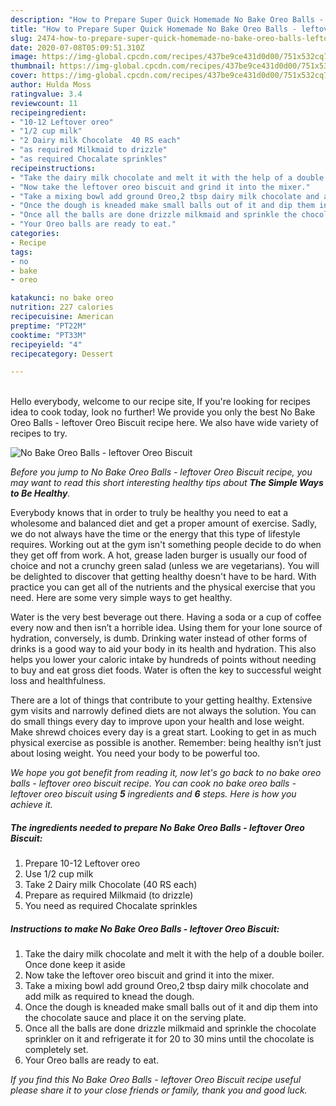 ```yaml
---
description: "How to Prepare Super Quick Homemade No Bake Oreo Balls - leftover Oreo Biscuit"
title: "How to Prepare Super Quick Homemade No Bake Oreo Balls - leftover Oreo Biscuit"
slug: 2474-how-to-prepare-super-quick-homemade-no-bake-oreo-balls-leftover-oreo-biscuit
date: 2020-07-08T05:09:51.310Z
image: https://img-global.cpcdn.com/recipes/437be9ce431d0d00/751x532cq70/no-bake-oreo-balls-leftover-oreo-biscuit-recipe-main-photo.jpg
thumbnail: https://img-global.cpcdn.com/recipes/437be9ce431d0d00/751x532cq70/no-bake-oreo-balls-leftover-oreo-biscuit-recipe-main-photo.jpg
cover: https://img-global.cpcdn.com/recipes/437be9ce431d0d00/751x532cq70/no-bake-oreo-balls-leftover-oreo-biscuit-recipe-main-photo.jpg
author: Hulda Moss
ratingvalue: 3.4
reviewcount: 11
recipeingredient:
- "10-12 Leftover oreo"
- "1/2 cup milk"
- "2 Dairy milk Chocolate  40 RS each"
- "as required Milkmaid to drizzle"
- "as required Chocalate sprinkles"
recipeinstructions:
- "Take the dairy milk chocolate and melt it with the help of a double boiler. Once done keep it aside"
- "Now take the leftover oreo biscuit and grind it into the mixer."
- "Take a mixing bowl add ground Oreo,2 tbsp dairy milk chocolate and add milk as required to knead the dough."
- "Once the dough is kneaded make small balls out of it and dip them into the chocolate sauce and place it on the serving plate."
- "Once all the balls are done drizzle milkmaid and sprinkle the chocolate sprinkler on it and refrigerate it for 20 to 30 mins until the chocolate is completely set."
- "Your Oreo balls are ready to eat."
categories:
- Recipe
tags:
- no
- bake
- oreo

katakunci: no bake oreo 
nutrition: 227 calories
recipecuisine: American
preptime: "PT22M"
cooktime: "PT33M"
recipeyield: "4"
recipecategory: Dessert

---
```

<br>
Hello everybody, welcome to our recipe site, If you're looking for recipes idea to cook today, look no further! We provide you only the best No Bake Oreo Balls - leftover Oreo Biscuit recipe here. We also have wide variety of recipes to try.
<br>


![No Bake Oreo Balls - leftover Oreo Biscuit](https://img-global.cpcdn.com/recipes/437be9ce431d0d00/751x532cq70/no-bake-oreo-balls-leftover-oreo-biscuit-recipe-main-photo.jpg)

<i>Before you jump to No Bake Oreo Balls - leftover Oreo Biscuit recipe, you may want to read this short interesting healthy tips about <strong>The Simple Ways to Be Healthy</strong>.</i>

Everybody knows that in order to truly be healthy you need to eat a wholesome and balanced diet and get a proper amount of exercise. Sadly, we do not always have the time or the energy that this type of lifestyle requires. Working out at the gym isn't something people decide to do when they get off from work. A hot, grease laden burger is usually our food of choice and not a crunchy green salad (unless we are vegetarians). You will be delighted to discover that getting healthy doesn't have to be hard. With practice you can get all of the nutrients and the physical exercise that you need. Here are some very simple ways to get healthy.

Water is the very best beverage out there. Having a soda or a cup of coffee every now and then isn’t a horrible idea. Using them for your lone source of hydration, conversely, is dumb. Drinking water instead of other forms of drinks is a good way to aid your body in its health and hydration. This also helps you lower your caloric intake by hundreds of points without needing to buy and eat gross diet foods. Water is often the key to successful weight loss and healthfulness.

There are a lot of things that contribute to your getting healthy. Extensive gym visits and narrowly defined diets are not always the solution. You can do small things every day to improve upon your health and lose weight. Make shrewd choices every day is a great start. Looking to get in as much physical exercise as possible is another. Remember: being healthy isn’t just about losing weight. You need your body to be powerful too. 


<i>We hope you got benefit from reading it, now let's go back to no bake oreo balls - leftover oreo biscuit recipe. You can cook no bake oreo balls - leftover oreo biscuit using <strong>5</strong> ingredients and <strong>6</strong> steps. Here is how you achieve it.
</i>

##### The ingredients needed to prepare No Bake Oreo Balls - leftover Oreo Biscuit:

1. Prepare 10-12 Leftover oreo
1. Use 1/2 cup milk
1. Take 2 Dairy milk Chocolate  (40 RS each)
1. Prepare as required Milkmaid (to drizzle)
1. You need as required Chocalate sprinkles


##### Instructions to make No Bake Oreo Balls - leftover Oreo Biscuit:

1. Take the dairy milk chocolate and melt it with the help of a double boiler. Once done keep it aside
1. Now take the leftover oreo biscuit and grind it into the mixer.
1. Take a mixing bowl add ground Oreo,2 tbsp dairy milk chocolate and add milk as required to knead the dough.
1. Once the dough is kneaded make small balls out of it and dip them into the chocolate sauce and place it on the serving plate.
1. Once all the balls are done drizzle milkmaid and sprinkle the chocolate sprinkler on it and refrigerate it for 20 to 30 mins until the chocolate is completely set.
1. Your Oreo balls are ready to eat.


<i>If you find this No Bake Oreo Balls - leftover Oreo Biscuit recipe useful please share it to your close friends or family, thank you and good luck.</i>
